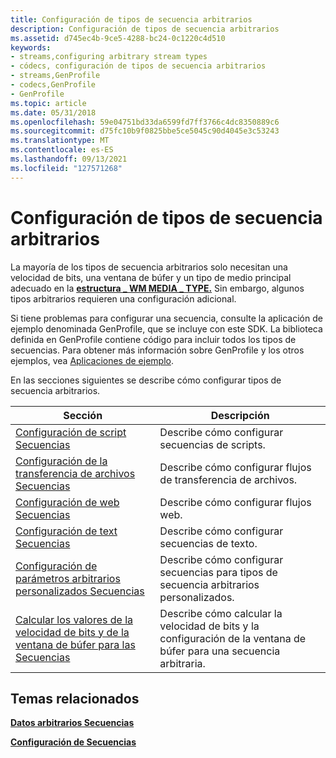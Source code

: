 ```yaml
---
title: Configuración de tipos de secuencia arbitrarios
description: Configuración de tipos de secuencia arbitrarios
ms.assetid: d745ec4b-9ce5-4288-bc24-0c1220c4d510
keywords:
- streams,configuring arbitrary stream types
- códecs, configuración de tipos de secuencia arbitrarios
- streams,GenProfile
- codecs,GenProfile
- GenProfile
ms.topic: article
ms.date: 05/31/2018
ms.openlocfilehash: 59e04751bd33da6599fd7ff3766c4dc8350889c6
ms.sourcegitcommit: d75fc10b9f0825bbe5ce5045c90d4045e3c53243
ms.translationtype: MT
ms.contentlocale: es-ES
ms.lasthandoff: 09/13/2021
ms.locfileid: "127571268"
---
```

# <a name="configuring-arbitrary-stream-types"></a>Configuración de tipos de secuencia arbitrarios

La mayoría de los tipos de secuencia arbitrarios solo necesitan una velocidad de bits, una ventana de búfer y un tipo de medio principal adecuado en la [**estructura \_ WM MEDIA \_ TYPE.**](/previous-versions/windows/desktop/api/wmsdkidl/ns-wmsdkidl-wm_media_type) Sin embargo, algunos tipos arbitrarios requieren una configuración adicional.

Si tiene problemas para configurar una secuencia, consulte la aplicación de ejemplo denominada GenProfile, que se incluye con este SDK. La biblioteca definida en GenProfile contiene código para incluir todos los tipos de secuencias. Para obtener más información sobre GenProfile y los otros ejemplos, vea [Aplicaciones de ejemplo](sample-applications.md).

En las secciones siguientes se describe cómo configurar tipos de secuencia arbitrarios.



| Sección                                                                                                                                        | Descripción                                                                                 |
|------------------------------------------------------------------------------------------------------------------------------------------------|---------------------------------------------------------------------------------------------|
| [Configuración de script Secuencias](configuring-script-streams.md)                                                                                   | Describe cómo configurar secuencias de scripts.                                                  |
| [Configuración de la transferencia de archivos Secuencias](configuring-file-transfer-streams.md)                                                                     | Describe cómo configurar flujos de transferencia de archivos.                                           |
| [Configuración de web Secuencias](configuring-web-streams.md)                                                                                         | Describe cómo configurar flujos web.                                                     |
| [Configuración de text Secuencias](configuring-text-streams.md)                                                                                       | Describe cómo configurar secuencias de texto.                                                    |
| [Configuración de parámetros arbitrarios personalizados Secuencias](configuring-custom-arbitrary-streams.md)                                                               | Describe cómo configurar secuencias para tipos de secuencia arbitrarios personalizados.                       |
| [Calcular los valores de la velocidad de bits y de la ventana de búfer para las Secuencias](calculating-bit-rate-and-buffer-window-values-for-arbitrary-streams.md) | Describe cómo calcular la velocidad de bits y la configuración de la ventana de búfer para una secuencia arbitraria. |



 

## <a name="related-topics"></a>Temas relacionados

<dl> <dt>

[**Datos arbitrarios Secuencias**](arbitrary-streams.md)
</dt> <dt>

[**Configuración de Secuencias**](configuring-streams.md)
</dt> </dl>

 

 




